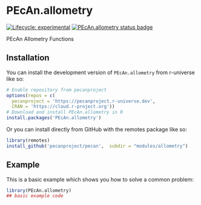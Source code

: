 # PEcAn.allometry

<!-- badges: start -->

[![Lifecycle: experimental](https://img.shields.io/badge/lifecycle-experimental-orange.svg)](https://lifecycle.r-lib.org/articles/stages.html#experimental)
[![PEcAn.allometry status badge](https://pecanproject.r-universe.dev/badges/PEcAn.allometry)](https://pecanproject.r-universe.dev/PEcAn.allometry)

<!-- badges: end -->

PEcAn Allometry Functions

## Installation

You can install the development version of `PEcAn.allometry` from r-universe like so:

``` r
# Enable repository from pecanproject
options(repos = c(
  pecanproject = 'https://pecanproject.r-universe.dev',
  CRAN = 'https://cloud.r-project.org'))
# Download and install PEcAn.allometry in R
install.packages('PEcAn.allometry')
```

Or you can install directly from GitHub with the remotes package like so:

``` r
library(remotes)
install_github('pecanproject/pecan',  subdir = "modules/allometry")
```

## Example

This is a basic example which shows you how to solve a common problem:

``` r
library(PEcAn.allometry)
## basic example code
```
